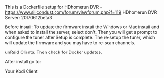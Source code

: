 This is a Dockerfile setup for HDhomerun DVR - https://www.silicondust.com/forum/viewforum.php?f=119
HDhomerun DVR Server: 20170612beta3


Before install:
To update the firmware install the Windows or Mac install and when asked to install the server, select don't.
Then you will get a prompt to configure the tuner after Setup is complete.
The re-setup the tuner, which will update the firmware and you may have to re-scan channels.

unRaid Clients:
Then check for Docker updates.


After install go to:

Your Kodi Client